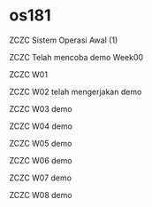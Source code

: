 # os181
ZCZC Sistem Operasi Awal (1)

ZCZC Telah mencoba demo Week00

ZCZC W01

ZCZC W02 telah mengerjakan demo

ZCZC W03 demo

ZCZC W04 demo

ZCZC W05 demo


ZCZC W06 demo

ZCZC W07 demo

ZCZC W08 demo


